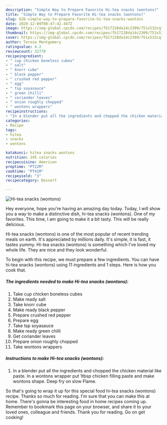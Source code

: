 ```yaml
---
description: "Simple Way to Prepare Favorite Hi-tea snacks (wontons)"
title: "Simple Way to Prepare Favorite Hi-tea snacks (wontons)"
slug: 626-simple-way-to-prepare-favorite-hi-tea-snacks-wontons
date: 2020-12-09T08:47:42.447Z
image: https://img-global.cpcdn.com/recipes/fb17228da14c2309/751x532cq70/hi-tea-snacks-wontons-recipe-main-photo.jpg
thumbnail: https://img-global.cpcdn.com/recipes/fb17228da14c2309/751x532cq70/hi-tea-snacks-wontons-recipe-main-photo.jpg
cover: https://img-global.cpcdn.com/recipes/fb17228da14c2309/751x532cq70/hi-tea-snacks-wontons-recipe-main-photo.jpg
author: Teresa Montgomery
ratingvalue: 4.2
reviewcount: 32770
recipeingredient:
- " cup chicken boneless cubes"
- " salt"
- " knorr cube"
- " black pepper"
- " crushed red pepper"
- " egg"
- " tsp soyasauce"
- " green chilli"
- " coriander leaves"
- " onion roughly chopped"
- " wontons wrappers"
recipeinstructions:
- "In a blender put all the ingredients and chopped the chicken material like paste. In a wontons wrapper put 1tbsp chicken filling paste and make wontons shape. Deep fry on slow Flame."
categories:
- Recipe
tags:
- hitea
- snacks
- wontons

katakunci: hitea snacks wontons 
nutrition: 245 calories
recipecuisine: American
preptime: "PT22M"
cooktime: "PT41M"
recipeyield: "3"
recipecategory: Dessert

---
```



![Hi-tea snacks (wontons)](https://img-global.cpcdn.com/recipes/fb17228da14c2309/751x532cq70/hi-tea-snacks-wontons-recipe-main-photo.jpg)

Hey everyone, hope you're having an amazing day today. Today, I will show you a way to make a distinctive dish, hi-tea snacks (wontons). One of my favorites. This time, I am going to make it a bit tasty. This will be really delicious.



Hi-tea snacks (wontons) is one of the most popular of recent trending meals on earth. It's appreciated by millions daily. It's simple, it is fast, it tastes yummy. Hi-tea snacks (wontons) is something which I've loved my whole life. They are nice and they look wonderful.


To begin with this recipe, we must prepare a few ingredients. You can have hi-tea snacks (wontons) using 11 ingredients and 1 steps. Here is how you cook that.

<!--inarticleads1-->

##### The ingredients needed to make Hi-tea snacks (wontons):

1. Take  cup chicken boneless cubes
1. Make ready  salt
1. Take  knorr cube
1. Make ready  black pepper
1. Prepare  crushed red pepper
1. Prepare  egg
1. Take  tsp soyasauce
1. Make ready  green chilli
1. Get  coriander leaves
1. Prepare  onion roughly chopped
1. Take  wontons wrappers




<!--inarticleads2-->

##### Instructions to make Hi-tea snacks (wontons):

1. In a blender put all the ingredients and chopped the chicken material like paste. In a wontons wrapper put 1tbsp chicken filling paste and make wontons shape. Deep fry on slow Flame.




So that's going to wrap it up for this special food hi-tea snacks (wontons) recipe. Thanks so much for reading. I'm sure that you can make this at home. There's gonna be interesting food in home recipes coming up. Remember to bookmark this page on your browser, and share it to your loved ones, colleague and friends. Thank you for reading. Go on get cooking!
